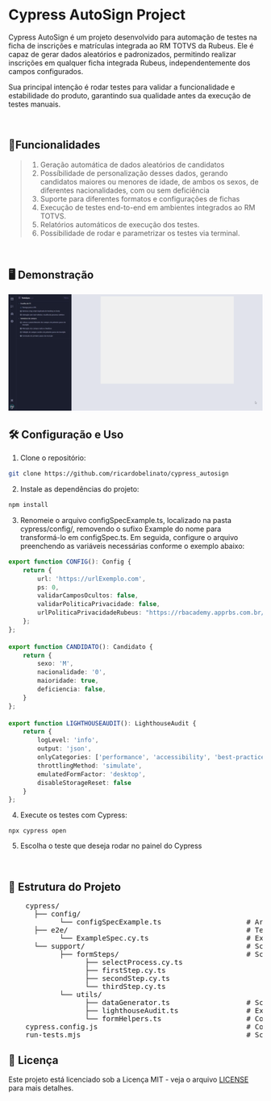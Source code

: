 # Cypress AutoSign Project

Cypress AutoSign é um projeto desenvolvido para automação de testes na ficha de inscrições e matrículas integrada ao RM TOTVS da Rubeus. Ele é capaz de gerar dados aleatórios e padronizados, permitindo realizar inscrições em qualquer ficha integrada Rubeus, independentemente dos campos configurados.

Sua principal intenção é rodar testes para validar a funcionalidade e estabilidade do produto, garantindo sua qualidade antes da execução de testes manuais.

<br>

## 🎯Funcionalidades
> 1. Geração automática de dados aleatórios de candidatos <br>
> 2. Possíbilidade de personalização desses dados, gerando candidatos maiores ou menores de idade, de ambos os sexos, de diferentes nacionalidades, com ou sem deficiência <br>
> 3. Suporte para diferentes formatos e configurações de fichas <br>
> 4. Execução de testes end-to-end em ambientes integrados ao RM TOTVS. <br>
> 5. Relatórios automáticos de execução dos testes. <br>
> 6. Possibilidade de rodar e parametrizar os testes via terminal.

<br>

## 🖥️ Demonstração
<img src="cypress/assets/cypress_autosign_demonstracao.gif">

<br>

## 🛠️ Configuração e Uso
1. Clone o repositório:
```bash
git clone https://github.com/ricardobelinato/cypress_autosign
```

2. Instale as dependências do projeto:
```bash
npm install
```

3. Renomeie o arquivo configSpecExample.ts, localizado na pasta cypress/config/, removendo o sufixo Example do nome para transformá-lo em configSpec.ts. Em seguida, configure o arquivo preenchendo as variáveis necessárias conforme o exemplo abaixo:
```ts
export function CONFIG(): Config {
    return {
        url: 'https://urlExemplo.com',
        ps: 0,
        validarCamposOcultos: false,
        validarPoliticaPrivacidade: false,
        urlPoliticaPrivacidadeRubeus: "https://rbacademy.apprbs.com.br/politica-de-privacidade"
    };
};

export function CANDIDATO(): Candidato {
    return {
        sexo: 'M',
        nacionalidade: '0',
        maioridade: true,
        deficiencia: false,
    }
};

export function LIGHTHOUSEAUDIT(): LighthouseAudit {
    return {
        logLevel: 'info',
        output: 'json',
        onlyCategories: ['performance', 'accessibility', 'best-practices', 'seo', 'pwa'],
        throttlingMethod: 'simulate',
        emulatedFormFactor: 'desktop',
        disableStorageReset: false
    }
};
```

4. Execute os testes com Cypress:
```
npx cypress open
```

5. Escolha o teste que deseja rodar no painel do Cypress

<br>

## 📂 Estrutura do Projeto
<pre>
    cypress/
      ├── config/
            └── configSpecExample.ts                    # Arquivo de configurações internas, parâmetros da ficha e de candidatos fictícios
      ├── e2e/                                          # Testes end-to-end. Arquivo principal executável individual por ficha
            └── ExampleSpec.cy.ts                       # Exemplo de teste para a ficha
      └── support/                                      # Scripts de suporte e lógica principal
            ├── formSteps/                              # Scripts específicos para cada passo da ficha de inscrição
                  ├── selectProcess.cy.ts
                  ├── firstStep.cy.ts
                  ├── secondStep.cy.ts
                  └── thirdStep.cy.ts
            └── utils/
                  ├── dataGenerator.ts                  # Script com funções para geração de dados fictícios
                  ├── lighthouseAudit.ts                # Executa auditorias de performance com Lighthouse durante os testes
                  └── formHelpers.ts                    # Contém utilitários para interação e manipulação de formulários nos testes
    cypress.config.js                                   # Configurações globais do Cypress
    run-tests.mjs                                       # Script pra rodar os testes via terminal por inquirer
</pre>

## 📄 Licença
Este projeto está licenciado sob a Licença MIT - veja o arquivo [LICENSE](./LICENSE) para mais detalhes.

